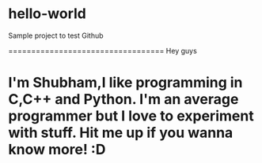 # hello-world
Sample project to test Github

==================================
Hey guys

I'm Shubham,I like programming in C,C++ and Python. I'm an average programmer but I love to experiment with stuff. Hit me up if you wanna know more! :D
==================================
